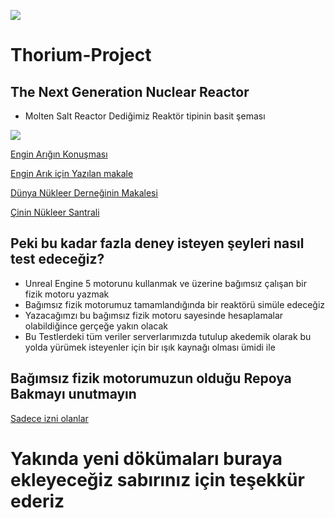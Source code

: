  ![](https://img.shields.io/badge/Thorium%20Project-Reactor%20%2F%20particle_accelerator%20%2F%20Nuclear_Reactor%20%2F%20ue5%20%2F%20Thorium-purple)
# Thorium-Project
## The Next Generation Nuclear Reactor 

   * Molten Salt Reactor Dediğimiz Reaktör tipinin basit şeması
<tr>
<td>
<img src="https://neutronbytes.files.wordpress.com/2022/08/tmsr_thumb.png?w=598&h=633" />


<a href="https://www.facebook.com/fizikist/videos/prof-engin-ar%C4%B1k-kurtar%C4%B1c%C4%B1n%C4%B1n-%C3%BCzerinde-oturuyorsunuz-ama-haberiniz-yok/121827250161891/">Engin Arığın Konuşması</a>

<a href="https://services.tubitak.gov.tr/edergi/yazi.pdf;jsessionid=EUFCIPb+gA3+kRFG6Wfy37Nk?dergiKodu=4&cilt=44&sayi=728&sayfa=82&yaziid=31457">Engin Arık için Yazılan makale </a>

<a href="https://world-nuclear.org/information-library/current-and-future-generation/thorium.aspx">Dünya Nükleer Derneğinin Makalesi</a>

<a href="https://www.livescience.com/china-creates-new-thorium-reactor.html">Çinin Nükleer Santrali</a>

 
</tr>

## Peki bu kadar fazla deney isteyen şeyleri nasıl test edeceğiz?
 * Unreal Engine 5 motorunu kullanmak ve üzerine bağımsız çalışan bir fizik motoru yazmak
 * Bağımsız fizik motorumuz tamamlandığında bir reaktörü simüle edeceğiz
 * Yazacağımzı bu bağımsız fizik motoru sayesinde hesaplamalar olabildiğince gerçeğe yakın olacak
 * Bu Testlerdeki tüm veriler serverlarımızda tutulup akedemik olarak bu yolda yürümek isteyenler için bir ışık kaynağı olması ümidi ile

 ## Bağımsız fizik motorumuzun olduğu Repoya Bakmayı unutmayın 
 <tr>
   <a href="https://github.com/Nerfinitium/thoriumrc">Sadece izni olanlar</a>
 </tr>

<h1>Yakında yeni dökümaları buraya ekleyeceğiz sabırınız için teşekkür ederiz</h1>
